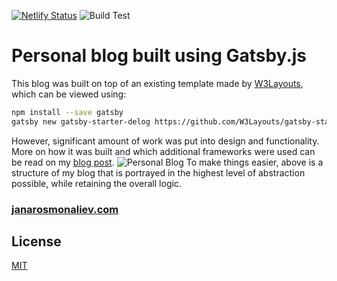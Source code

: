 [![Netlify Status](https://api.netlify.com/api/v1/badges/a0747a9a-07ba-4d14-9d74-f944d35226c2/deploy-status)](https://app.netlify.com/sites/janarosmonaliev/deploys) ![Build Test](https://github.com/janarosmonaliev/blog-gatsby-app/workflows/Gatsby%20Build/badge.svg)

# Personal blog built using Gatsby.js

This blog was built on top of an existing template made by [W3Layouts](https://w3layouts.com), which can be viewed using:

```bash
npm install --save gatsby
gatsby new gatsby-starter-delog https://github.com/W3Layouts/gatsby-starter-delog
```

However, significant amount of work was put into design and functionality. More on how it was built and which additional frameworks were used can be read on my [blog post](https://janarosmonaliev.com/discovering-gatsby-js).
![Personal Blog](https://janarosmonaliev.com/assets/blogpost-1.png)
To make things easier, above is a structure of my blog that is portrayed in the highest level of abstraction possible, while retaining the overall logic.

### [janarosmonaliev.com](https://janarosmonaliev.com)

## License

[MIT](https://choosealicense.com/licenses/mit/)
